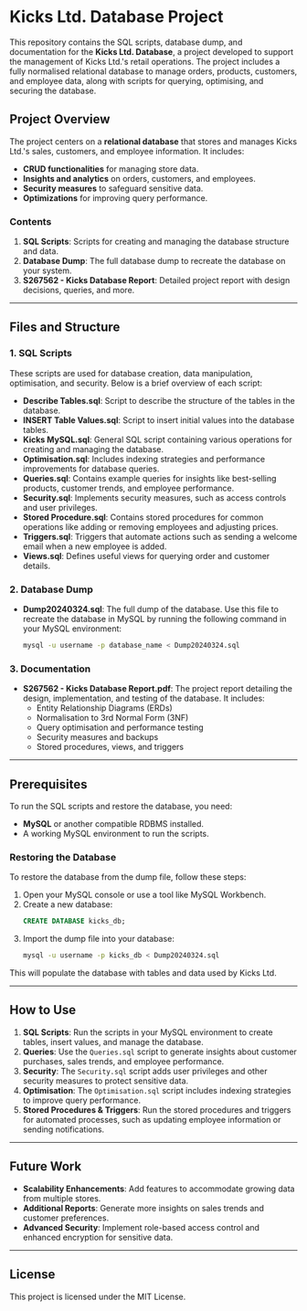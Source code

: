 # Kicks Ltd. Database Project

This repository contains the SQL scripts, database dump, and documentation for the **Kicks Ltd. Database**, a project developed to support the management of Kicks Ltd.'s retail operations. The project includes a fully normalised relational database to manage orders, products, customers, and employee data, along with scripts for querying, optimising, and securing the database.

## Project Overview

The project centers on a **relational database** that stores and manages Kicks Ltd.'s sales, customers, and employee information. It includes:
- **CRUD functionalities** for managing store data.
- **Insights and analytics** on orders, customers, and employees.
- **Security measures** to safeguard sensitive data.
- **Optimizations** for improving query performance.

### Contents

1. **SQL Scripts**: Scripts for creating and managing the database structure and data.
2. **Database Dump**: The full database dump to recreate the database on your system.
3. **S267562 - Kicks Database Report**: Detailed project report with design decisions, queries, and more.

---

## Files and Structure

### 1. SQL Scripts

These scripts are used for database creation, data manipulation, optimisation, and security. Below is a brief overview of each script:

- **Describe Tables.sql**: Script to describe the structure of the tables in the database.
- **INSERT Table Values.sql**: Script to insert initial values into the database tables.
- **Kicks MySQL.sql**: General SQL script containing various operations for creating and managing the database.
- **Optimisation.sql**: Includes indexing strategies and performance improvements for database queries.
- **Queries.sql**: Contains example queries for insights like best-selling products, customer trends, and employee performance.
- **Security.sql**: Implements security measures, such as access controls and user privileges.
- **Stored Procedure.sql**: Contains stored procedures for common operations like adding or removing employees and adjusting prices.
- **Triggers.sql**: Triggers that automate actions such as sending a welcome email when a new employee is added.
- **Views.sql**: Defines useful views for querying order and customer details.

### 2. Database Dump

- **Dump20240324.sql**: The full dump of the database. Use this file to recreate the database in MySQL by running the following command in your MySQL environment:
  
  ```bash
  mysql -u username -p database_name < Dump20240324.sql
  ```

### 3. Documentation

- **S267562 - Kicks Database Report.pdf**: The project report detailing the design, implementation, and testing of the database. It includes:
  - Entity Relationship Diagrams (ERDs)
  - Normalisation to 3rd Normal Form (3NF)
  - Query optimisation and performance testing
  - Security measures and backups
  - Stored procedures, views, and triggers

---

## Prerequisites

To run the SQL scripts and restore the database, you need:
- **MySQL** or another compatible RDBMS installed.
- A working MySQL environment to run the scripts.

### Restoring the Database

To restore the database from the dump file, follow these steps:
1. Open your MySQL console or use a tool like MySQL Workbench.
2. Create a new database:
   ```sql
   CREATE DATABASE kicks_db;
   ```
3. Import the dump file into your database:
   ```bash
   mysql -u username -p kicks_db < Dump20240324.sql
   ```

This will populate the database with tables and data used by Kicks Ltd.

---

## How to Use

1. **SQL Scripts**: Run the scripts in your MySQL environment to create tables, insert values, and manage the database.
2. **Queries**: Use the `Queries.sql` script to generate insights about customer purchases, sales trends, and employee performance.
3. **Security**: The `Security.sql` script adds user privileges and other security measures to protect sensitive data.
4. **Optimisation**: The `Optimisation.sql` script includes indexing strategies to improve query performance.
5. **Stored Procedures & Triggers**: Run the stored procedures and triggers for automated processes, such as updating employee information or sending notifications.

---

## Future Work

- **Scalability Enhancements**: Add features to accommodate growing data from multiple stores.
- **Additional Reports**: Generate more insights on sales trends and customer preferences.
- **Advanced Security**: Implement role-based access control and enhanced encryption for sensitive data.

---

## License

This project is licensed under the MIT License.
